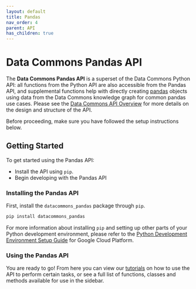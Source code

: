 ```yaml
---
layout: default
title: Pandas
nav_order: 4
parent: API
has_children: true
---
```


# Data Commons Pandas API

The **Data Commons Pandas API** is a superset of the Data Commons Python API:
all functions from the Python API are also accessible from
the Pandas API, and supplemental functions help with directly creating
[pandas](https://pandas.pydata.org/)
objects using data from the Data Commons knowledge graph for common pandas
use cases. Please see the [Data Commons API Overview](/api) for more details
on the design and structure of the API.

Before proceeding, make sure you have followed the setup instructions below.

## Getting Started

To get started using the Pandas API:

- Install the API using `pip`.
- Begin developing with the Pandas API

### Installing the Pandas API

First, install the `datacommons_pandas` package through `pip`.

```bash
pip install datacommons_pandas
```

For more information about installing `pip` and setting up other parts of
your Python development environment, please refer to the
[Python Development Environment Setup Guide](https://cloud.google.com/python/setup.html)
for Google Cloud Platform.

### Using the Pandas API

You are ready to go! From here you can view our [tutorials](/tutorials) on how to use the
API to perform certain tasks, or see a full list of functions, classes and
methods available for use in the sidebar.
